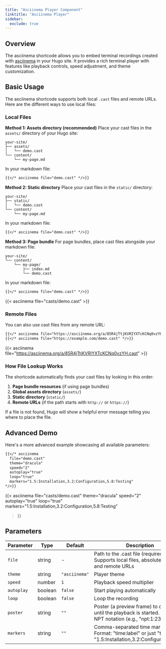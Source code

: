 ```yaml
---
title: "Asciinema Player Component"
linktitle: "Asciinema Player"
sidebar:
  exclude: true
---
```


## Overview

The asciinema shortcode allows you to embed terminal recordings created with [asciinema](https://asciinema.org/) in your Hugo site. It provides a rich terminal player with features like playback controls, speed adjustment, and theme customization.

## Basic Usage

The asciinema shortcode supports both local `.cast` files and remote URLs. Here are the different ways to use local files:

### Local Files

**Method 1: Assets directory (recommended)**
Place your cast files in the `assets/` directory of your Hugo site:

```
your-site/
├── assets/
│   └── demo.cast
└── content/
    └── my-page.md
```

In your markdown file:
```markdown
{{</* asciinema file="demo.cast" */>}}
```

**Method 2: Static directory**
Place your cast files in the `static/` directory:

```
your-site/
├── static/
│   └── demo.cast
└── content/
    └── my-page.md
```

In your markdown file:
```markdown
{{</* asciinema file="demo.cast" */>}}
```

**Method 3: Page bundle**
For page bundles, place cast files alongside your markdown file:

```
your-site/
└── content/
    └── my-page/
        ├── index.md
        └── demo.cast
```

In your markdown file:
```markdown
{{</* asciinema file="demo.cast" */>}}
```

{{< asciinema file="casts/demo.cast" >}}

### Remote Files

You can also use cast files from any remote URL:

```markdown
{{</* asciinema file="https://asciinema.org/a/85R4jTtjKVRIYXTcKCNq0vzYH.cast" */>}}
{{</* asciinema file="https://example.com/demo.cast" */>}}
```

{{< asciinema file="https://asciinema.org/a/85R4jTtjKVRIYXTcKCNq0vzYH.cast" >}}

### How File Lookup Works

The shortcode automatically finds your cast files by looking in this order:
1. **Page bundle resources** (if using page bundles)
2. **Global assets directory** (`assets/`)
3. **Static directory** (`static/`)
4. **Remote URLs** (if the path starts with `http://` or `https://`)

If a file is not found, Hugo will show a helpful error message telling you where to place the file.

## Advanced Demo

Here's a more advanced example showcasing all available parameters:

```markdown
{{</* asciinema 
  file="demo.cast"
  theme="dracula"
  speed="2"
  autoplay="true"
  loop="true"
  markers="1.5:Installation,3.2:Configuration,5.8:Testing"
*/>}}
```

{{< asciinema 
  file="casts/demo.cast"
  theme="dracula"
  speed="2"
  autoplay="true"
  loop="true"
  markers="1.5:Installation,3.2:Configuration,5.8:Testing"
>}}

## Parameters

| Parameter | Type | Default | Description |
|-----------|------|---------|-------------|
| `file` | string | - | Path to the .cast file (required). Supports local files, absolute paths, and remote URLs |
| `theme` | string | `"asciinema"` | Player theme |
| `speed` | number | `1` | Playback speed multiplier |
| `autoplay` | boolean | `false` | Start playing automatically |
| `loop` | boolean | `false` | Loop the recording |
| `poster` | string | `""` | Poster (a preview frame) to display until the playback is started. Supports NPT notation (e.g., "npt:1:23") |
| `markers` | string | `""` | Comma-separated time markers. Format: "time:label" or just "time" (e.g., "1.5:Installation,3.2:Configuration,5.8") |

